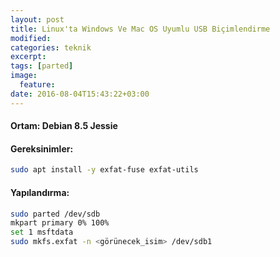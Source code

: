 ```yaml
---
layout: post
title: Linux'ta Windows Ve Mac OS Uyumlu USB Biçimlendirme
modified:
categories: teknik 
excerpt:
tags: [parted]
image:
  feature:
date: 2016-08-04T15:43:22+03:00
---
```


#### Ortam: Debian 8.5 Jessie
#### Gereksinimler:

```bash
sudo apt install -y exfat-fuse exfat-utils
```
#### Yapılandırma:

```bash
sudo parted /dev/sdb
mkpart primary 0% 100%
set 1 msftdata
sudo mkfs.exfat -n <görünecek_isim> /dev/sdb1
```
